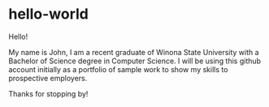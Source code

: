 # hello-world

Hello!

My name is John, I am a recent graduate of Winona State University with a Bachelor of Science degree in Computer Science.
I will be using this github account initially as a portfolio of sample work to show my skills to prospective employers.

Thanks for stopping by!
